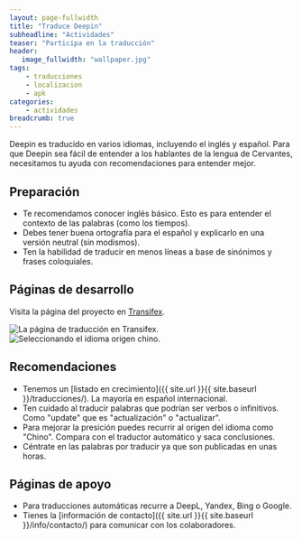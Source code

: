 ```yaml
---
layout: page-fullwidth
title: "Traduce Deepin"
subheadline: "Actividades"
teaser: "Participa en la traducción"
header:
   image_fullwidth: "wallpaper.jpg"
tags:
    - traducciones
    - localizacion
    - apk
categories:
    - actividades
breadcrumb: true    
---
```

Deepin es traducido en varios idiomas, incluyendo el inglés y español. Para que Deepin sea fácil de entender a los hablantes de la lengua de Cervantes, necesitamos tu ayuda con recomendaciones para entender mejor.

## Preparación

* Te recomendamos conocer inglés básico. Esto es para entender el contexto de las palabras (como los tiempos).
* Debes tener buena ortografía para el español y explicarlo en una versión neutral (sin modismos).
* Ten la habilidad de traducir en menos líneas a base de sinónimos y frases coloquiales.

## Páginas de desarrollo

Visita la página del proyecto en [Transifex](https://www.transifex.com/linuxdeepin/).

<div class="row">
    <div class="medium-12 columns t30">
    <img src="{{ site.urlimg }}deepintransifex.png" alt="La página de traducción en Transifex.">
    </div><!-- /.medium-4.columns -->
    <div class="medium-12 columns t30">
    <img src="{{ site.urlimg }}Transifexchinesse" alt="Seleccionando el idioma origen chino.">
    </div><!-- /.medium-4.columns -->
</div>

## Recomendaciones

* Tenemos un [listado en crecimiento]({{ site.url }}{{ site.baseurl }}/traducciones/). La mayoría en español internacional.
* Ten cuidado al traducir palabras que podrían ser verbos o infinitivos. Como "update" que es "actualización" o "actualizar".
* Para mejorar la presición puedes recurrir al origen del idioma como "Chino". Compara con el traductor automático y saca conclusiones.
* Céntrate en las palabras por traducir ya que son publicadas en unas horas.

## Páginas de apoyo

* Para traducciones automáticas recurre a DeepL, Yandex, Bing o Google.
* Tienes la [información de contacto]({{ site.url }}{{ site.baseurl }}/info/contacto/) para comunicar con los colaboradores.
